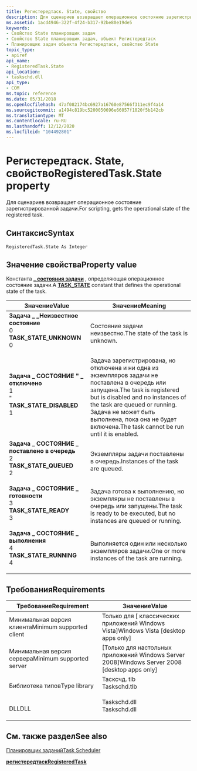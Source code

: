 ```yaml
---
title: Регистередтаск. State, свойство
description: Для сценариев возвращает операционное состояние зарегистрированной задачи.
ms.assetid: 1acd4946-322f-4f24-b317-92be80e19de5
keywords:
- Свойство State планировщик задач
- Свойство State планировщик задач, объект Регистередтаск
- Планировщик задач объекта Регистередтаск, свойство State
topic_type:
- apiref
api_name:
- RegisteredTask.State
api_location:
- taskschd.dll
api_type:
- COM
ms.topic: reference
ms.date: 05/31/2018
ms.openlocfilehash: 47af082174bc6927a16760e87566f311ec9f4a14
ms.sourcegitcommit: a1494c819bc5200050696e66057f1020f5b142cb
ms.translationtype: MT
ms.contentlocale: ru-RU
ms.lasthandoff: 12/12/2020
ms.locfileid: "104492801"
---
```

# <a name="registeredtaskstate-property"></a><span data-ttu-id="967e4-106">Регистередтаск. State, свойство</span><span class="sxs-lookup"><span data-stu-id="967e4-106">RegisteredTask.State property</span></span>

<span data-ttu-id="967e4-107">Для сценариев возвращает операционное состояние зарегистрированной задачи.</span><span class="sxs-lookup"><span data-stu-id="967e4-107">For scripting, gets the operational state of the registered task.</span></span>

## <a name="syntax"></a><span data-ttu-id="967e4-108">Синтаксис</span><span class="sxs-lookup"><span data-stu-id="967e4-108">Syntax</span></span>


```VB
RegisteredTask.State As Integer
```



## <a name="property-value"></a><span data-ttu-id="967e4-109">Значение свойства</span><span class="sxs-lookup"><span data-stu-id="967e4-109">Property value</span></span>

<span data-ttu-id="967e4-110">Константа [**\_ состояния задачи**](/windows/desktop/api/taskschd/ne-taskschd-task_state) , определяющая операционное состояние задачи.</span><span class="sxs-lookup"><span data-stu-id="967e4-110">A [**TASK\_STATE**](/windows/desktop/api/taskschd/ne-taskschd-task_state) constant that defines the operational state of the task.</span></span>



| <span data-ttu-id="967e4-111">Значение</span><span class="sxs-lookup"><span data-stu-id="967e4-111">Value</span></span>                                                                                                                                                                                                                                   | <span data-ttu-id="967e4-112">Значение</span><span class="sxs-lookup"><span data-stu-id="967e4-112">Meaning</span></span>                                                                                                                                           |
|-----------------------------------------------------------------------------------------------------------------------------------------------------------------------------------------------------------------------------------------|---------------------------------------------------------------------------------------------------------------------------------------------------|
| <span id="TASK_STATE_UNKNOWN"></span><span id="task_state_unknown"></span><dl> <span data-ttu-id="967e4-113"><dt>**Задача \_ \_Неизвестное состояние**</dt> <dt>0</dt></span><span class="sxs-lookup"><span data-stu-id="967e4-113"><dt>**TASK\_STATE\_UNKNOWN**</dt> <dt>0</dt></span></span> </dl>    | <span data-ttu-id="967e4-114">Состояние задачи неизвестно.</span><span class="sxs-lookup"><span data-stu-id="967e4-114">The state of the task is unknown.</span></span><br/>                                                                                                      |
| <span id="TASK_STATE_DISABLED"></span><span id="task_state_disabled"></span><dl> <span data-ttu-id="967e4-115"><dt>**Задача \_ СОСТОЯНИЕ " \_ отключено**</dt> <dt>1</dt> "</span><span class="sxs-lookup"><span data-stu-id="967e4-115"><dt>**TASK\_STATE\_DISABLED**</dt> <dt>1</dt></span></span> </dl> | <span data-ttu-id="967e4-116">Задача зарегистрирована, но отключена и ни одна из экземпляров задачи не поставлена в очередь или запущена.</span><span class="sxs-lookup"><span data-stu-id="967e4-116">The task is registered but is disabled and no instances of the task are queued or running.</span></span> <span data-ttu-id="967e4-117">Задача не может быть выполнена, пока она не будет включена.</span><span class="sxs-lookup"><span data-stu-id="967e4-117">The task cannot be run until it is enabled.</span></span><br/> |
| <span id="TASK_STATE_QUEUED"></span><span id="task_state_queued"></span><dl> <span data-ttu-id="967e4-118"><dt>**Задача \_ СОСТОЯНИЕ \_ поставлено в очередь**</dt> <dt>2</dt></span><span class="sxs-lookup"><span data-stu-id="967e4-118"><dt>**TASK\_STATE\_QUEUED**</dt> <dt>2</dt></span></span> </dl>       | <span data-ttu-id="967e4-119">Экземпляры задачи поставлены в очередь.</span><span class="sxs-lookup"><span data-stu-id="967e4-119">Instances of the task are queued.</span></span><br/>                                                                                                      |
| <span id="TASK_STATE_READY"></span><span id="task_state_ready"></span><dl> <span data-ttu-id="967e4-120"><dt>**Задача \_ СОСТОЯНИЕ \_ готовности**</dt> <dt>3</dt></span><span class="sxs-lookup"><span data-stu-id="967e4-120"><dt>**TASK\_STATE\_READY**</dt> <dt>3</dt></span></span> </dl>          | <span data-ttu-id="967e4-121">Задача готова к выполнению, но экземпляры не поставлены в очередь или запущены.</span><span class="sxs-lookup"><span data-stu-id="967e4-121">The task is ready to be executed, but no instances are queued or running.</span></span><br/>                                                              |
| <span id="TASK_STATE_RUNNING"></span><span id="task_state_running"></span><dl> <span data-ttu-id="967e4-122"><dt>**Задача \_ СОСТОЯНИЕ \_ выполнения**</dt> <dt>4</dt></span><span class="sxs-lookup"><span data-stu-id="967e4-122"><dt>**TASK\_STATE\_RUNNING**</dt> <dt>4</dt></span></span> </dl>    | <span data-ttu-id="967e4-123">Выполняется один или несколько экземпляров задачи.</span><span class="sxs-lookup"><span data-stu-id="967e4-123">One or more instances of the task are running.</span></span><br/>                                                                                         |



 

## <a name="requirements"></a><span data-ttu-id="967e4-124">Требования</span><span class="sxs-lookup"><span data-stu-id="967e4-124">Requirements</span></span>



| <span data-ttu-id="967e4-125">Требование</span><span class="sxs-lookup"><span data-stu-id="967e4-125">Requirement</span></span> | <span data-ttu-id="967e4-126">Значение</span><span class="sxs-lookup"><span data-stu-id="967e4-126">Value</span></span> |
|-------------------------------------|-----------------------------------------------------------------------------------------|
| <span data-ttu-id="967e4-127">Минимальная версия клиента</span><span class="sxs-lookup"><span data-stu-id="967e4-127">Minimum supported client</span></span><br/> | <span data-ttu-id="967e4-128">Только для \[ классических приложений Windows Vista\]</span><span class="sxs-lookup"><span data-stu-id="967e4-128">Windows Vista \[desktop apps only\]</span></span><br/>                                          |
| <span data-ttu-id="967e4-129">Минимальная версия сервера</span><span class="sxs-lookup"><span data-stu-id="967e4-129">Minimum supported server</span></span><br/> | <span data-ttu-id="967e4-130">\[Только для настольных приложений Windows Server 2008\]</span><span class="sxs-lookup"><span data-stu-id="967e4-130">Windows Server 2008 \[desktop apps only\]</span></span><br/>                                    |
| <span data-ttu-id="967e4-131">Библиотека типов</span><span class="sxs-lookup"><span data-stu-id="967e4-131">Type library</span></span><br/>             | <dl> <span data-ttu-id="967e4-132"><dt>Тасксчд. tlb</dt></span><span class="sxs-lookup"><span data-stu-id="967e4-132"><dt>Taskschd.tlb</dt></span></span> </dl> |
| <span data-ttu-id="967e4-133">DLL</span><span class="sxs-lookup"><span data-stu-id="967e4-133">DLL</span></span><br/>                      | <dl> <span data-ttu-id="967e4-134"><dt>Taskschd.dll</dt></span><span class="sxs-lookup"><span data-stu-id="967e4-134"><dt>Taskschd.dll</dt></span></span> </dl> |



## <a name="see-also"></a><span data-ttu-id="967e4-135">См. также раздел</span><span class="sxs-lookup"><span data-stu-id="967e4-135">See also</span></span>

<dl> <dt>

[<span data-ttu-id="967e4-136">Планировщик заданий</span><span class="sxs-lookup"><span data-stu-id="967e4-136">Task Scheduler</span></span>](task-scheduler-start-page.md)
</dt> <dt>

[<span data-ttu-id="967e4-137">**регистередтаск**</span><span class="sxs-lookup"><span data-stu-id="967e4-137">**RegisteredTask**</span></span>](registeredtask.md)
</dt> </dl>

 

 





